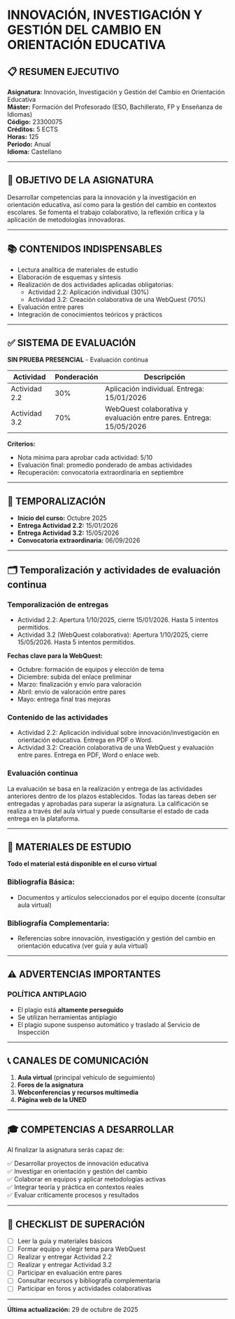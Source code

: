 <!-- cSpell:language es,es-ES -->

# INNOVACIÓN, INVESTIGACIÓN Y GESTIÓN DEL CAMBIO EN ORIENTACIÓN EDUCATIVA

## 📋 RESUMEN EJECUTIVO

**Asignatura:** Innovación, Investigación y Gestión del Cambio en Orientación Educativa  
**Máster:** Formación del Profesorado (ESO, Bachillerato, FP y Enseñanza de Idiomas)  
**Código:** 23300075  
**Créditos:** 5 ECTS  
**Horas:** 125  
**Periodo:** Anual  
**Idioma:** Castellano  

---

## 🎯 OBJETIVO DE LA ASIGNATURA

Desarrollar competencias para la innovación y la investigación en orientación educativa, así como para la gestión del cambio en contextos escolares. Se fomenta el trabajo colaborativo, la reflexión crítica y la aplicación de metodologías innovadoras.

---

## 📚 CONTENIDOS INDISPENSABLES

- Lectura analítica de materiales de estudio
- Elaboración de esquemas y síntesis
- Realización de dos actividades aplicadas obligatorias:
  - Actividad 2.2: Aplicación individual (30%)
  - Actividad 3.2: Creación colaborativa de una WebQuest (70%)
- Evaluación entre pares
- Integración de conocimientos teóricos y prácticos

---

## ✅ SISTEMA DE EVALUACIÓN

**SIN PRUEBA PRESENCIAL** - Evaluación continua

| Actividad         | Ponderación | Descripción |
|-------------------|-------------|-------------|
| Actividad 2.2     | 30%         | Aplicación individual. Entrega: 15/01/2026 |
| Actividad 3.2     | 70%         | WebQuest colaborativa y evaluación entre pares. Entrega: 15/05/2026 |

**Criterios:**
- Nota mínima para aprobar cada actividad: 5/10
- Evaluación final: promedio ponderado de ambas actividades
- Recuperación: convocatoria extraordinaria en septiembre

---

## 📅 TEMPORALIZACIÓN

- **Inicio del curso:** Octubre 2025
- **Entrega Actividad 2.2:** 15/01/2026
- **Entrega Actividad 3.2:** 15/05/2026
- **Convocatoria extraordinaria:** 06/09/2026

---

## 🗂️ Temporalización y actividades de evaluación continua

### Temporalización de entregas
- Actividad 2.2: Apertura 1/10/2025, cierre 15/01/2026. Hasta 5 intentos permitidos.
- Actividad 3.2 (WebQuest colaborativa): Apertura 1/10/2025, cierre 15/05/2026. Hasta 5 intentos permitidos.

**Fechas clave para la WebQuest:**
- Octubre: formación de equipos y elección de tema
- Diciembre: subida del enlace preliminar
- Marzo: finalización y envío para valoración
- Abril: envío de valoración entre pares
- Mayo: entrega final tras mejoras

### Contenido de las actividades
- Actividad 2.2: Aplicación individual sobre innovación/investigación en orientación educativa. Entrega en PDF o Word.
- Actividad 3.2: Creación colaborativa de una WebQuest y evaluación entre pares. Entrega en PDF, Word o enlace web.

### Evaluación continua
La evaluación se basa en la realización y entrega de las actividades anteriores dentro de los plazos establecidos. Todas las tareas deben ser entregadas y aprobadas para superar la asignatura. La calificación se realiza a través del aula virtual y puede consultarse el estado de cada entrega en la plataforma.

---

## 📖 MATERIALES DE ESTUDIO

**Todo el material está disponible en el curso virtual**

### Bibliografía Básica:
- Documentos y artículos seleccionados por el equipo docente (consultar aula virtual)

### Bibliografía Complementaria:
- Referencias sobre innovación, investigación y gestión del cambio en orientación educativa (ver guía y aula virtual)

---

## ⚠️ ADVERTENCIAS IMPORTANTES

### **POLÍTICA ANTIPLAGIO**
- El plagio está **altamente perseguido**
- Se utilizan herramientas antiplagio
- El plagio supone suspenso automático y traslado al Servicio de Inspección

---

## 📞 CANALES DE COMUNICACIÓN

1. **Aula virtual** (principal vehículo de seguimiento)
2. **Foros de la asignatura**
3. **Webconferencias y recursos multimedia**
4. **Página web de la UNED**

---

## 🎓 COMPETENCIAS A DESARROLLAR

Al finalizar la asignatura serás capaz de:

✅ Desarrollar proyectos de innovación educativa  
✅ Investigar en orientación y gestión del cambio  
✅ Colaborar en equipos y aplicar metodologías activas  
✅ Integrar teoría y práctica en contextos reales  
✅ Evaluar críticamente procesos y resultados  

---

## 📝 CHECKLIST DE SUPERACIÓN

- [ ] Leer la guía y materiales básicos
- [ ] Formar equipo y elegir tema para WebQuest
- [ ] Realizar y entregar Actividad 2.2
- [ ] Realizar y entregar Actividad 3.2
- [ ] Participar en evaluación entre pares
- [ ] Consultar recursos y bibliografía complementaria
- [ ] Participar en foros y actividades colaborativas

---

**Última actualización:** 29 de octubre de 2025
